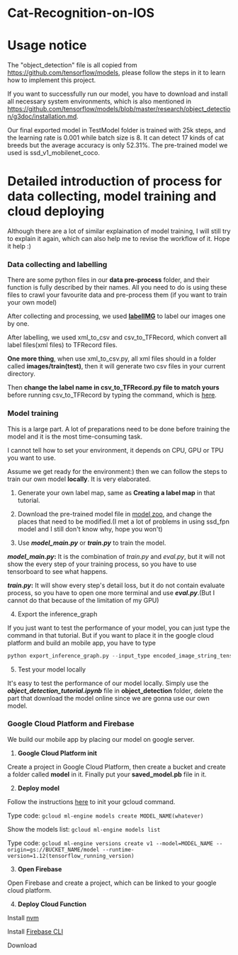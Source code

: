 # Cat-Recognition-on-IOS

# Usage notice

The "object_detection" file is all copied from https://github.com/tensorflow/models, please follow the steps in it to learn how to implement this project.

If you want to successfully run our model, you have to download and install all necessary system environments, which is also mentioned in https://github.com/tensorflow/models/blob/master/research/object_detection/g3doc/installation.md.

Our final exported model in TestModel folder is trained with 25k steps, and the learning rate is 0.001 while batch size is 8. It can detect 17 kinds of cat breeds but the average accuracy is only 52.31%. The pre-trained model we used is ssd_v1_mobilenet_coco.

# Detailed introduction of process for data collecting, model training and cloud deploying

Although there are a lot of similar explaination of model training, I will still try to explain it again, which can also help me to revise the workflow of it. Hope it help :)

### Data collecting and labelling

There are some python files in our **data pre-process** folder, and their function is fully described by their names.
All you need to do is using these files to crawl your favourite data and pre-process them (if you want to train your own model)

After collecting and processing, we used [**labelIMG**](https://github.com/tzutalin/labelImg) to label our images one by one.

After labelling, we used xml_to_csv and csv_to_TFRecord, which convert all label files(xml files) to TFRecord files.

**One more thing**, when use xml_to_csv.py, all xml files should in a folder called **images/train(test)**, then it will generate two csv files in your current directory.

Then **change the label name in csv_to_TFRecord.py file to match yours** before running csv_to_TFRecord by typing the command, which is [here](https://towardsdatascience.com/creating-your-own-object-detector-ad69dda69c85).

### Model training

This is a large part. A lot of preparations need to be done before training the model and it is the most time-consuming task.

I cannot tell how to set your environment, it depends on CPU, GPU or TPU you want to use.

Assume we get ready for the environment:) then we can follow the steps to train our own model **locally**. It is very elaborated.

1. Generate your own label map, same as **Creating a label map** in that tutorial.

2. Download the pre-trained model file in [model zoo](https://github.com/tensorflow/models/blob/master/research/object_detection/g3doc/detection_model_zoo.md), and change the places that need to be modified.(I met a lot of problems in using ssd_fpn model and I still don't know why, hope you won't)

3. Use **_model_main.py_** or **_train.py_** to train the model.
  
  **_model_main.py_:** It is the combination of _train.py_ and _eval.py_, but it will not show the every step of your training process, so you have to use tensorboard to see what happens.
  
  **_train.py_:** It will show every step's detail loss, but it do not contain evaluate process, so you have to open one more terminal and use **_eval.py_**.(But I cannot do that because of the limitation of my GPU)

4. Export the inference_graph
 
If you just want to test the performance of your model, you can just type the command in that tutorial. But if you want to place it in the google cloud platform and build an mobile app, you have to type
  ```python
  python export_inference_graph.py --input_type encoded_image_string_tensor --pipeline_config_path YOUR_TRAINING_FOLDER/pipeline.config --trained_checkpoint_prefix YOUR_TRAINING_FOLDER/model.ckpt-XXXX --output_directory inference_graph/
  ```
5. Test your model locally

It's easy to test the performance of our model locally. Simply use the **_object_detection_tutorial.ipynb_** file in **object_detection** folder, delete the part that download the model online since we are gonna use our own model.
 
### Google Cloud Platform and Firebase
We build our mobile app by placing our model on google server.

1. **Google Cloud Platform init**

Create a project in Google Cloud Platform, then create a bucket and create a folder called **model** in it. Finally put your **saved_model.pb** file in it.

2. **Deploy model**

Follow the instructions [here](https://cloud.google.com/storage/docs/gsutil_install#mac) to init your gcloud command.

Type code: ``` gcloud ml-engine models create MODEL_NAME(whatever) ```

Show the models list: ``` gcloud ml-engine models list ```

Type code: ``` gcloud ml-engine versions create v1 --model=MODEL_NAME --origin=gs://BUCKET_NAME/model --runtime-version=1.12(tensorflow_running_version) ```

3. **Open Firebase**

Open Firebase and create a project, which can be linked to your google cloud platform.

4. **Deploy Cloud Function**

Install [nvm](https://github.com/nvm-sh/nvm/blob/master/README.md)

Install [Firebase CLI](https://firebase.google.com/docs/cli/)

Download
